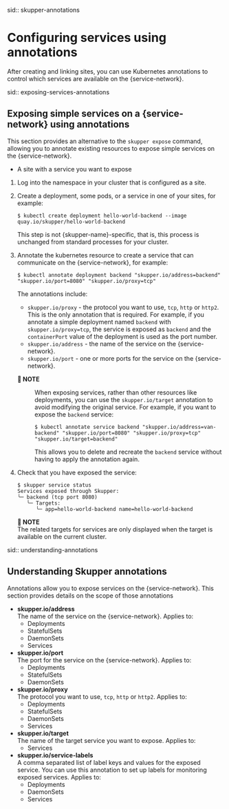 sid:: skupper-annotations 
# Configuring services using annotations

After creating and linking sites, you can use Kubernetes annotations to control which services are available on the {service-network}.

sid:: exposing-services-annotations 
## Exposing simple services on a {service-network} using annotations

This section provides an alternative to the `skupper expose` command, allowing you to annotate existing resources to expose simple services on the {service-network}.

* A site with a service you want to expose

1. Log into the namespace in your cluster that is configured as a site.
2. Create a deployment, some pods, or a service in one of your sites, for example:

   ```
   $ kubectl create deployment hello-world-backend --image quay.io/skupper/hello-world-backend
   ```

   This step is not {skupper-name}-specific, that is, this process is unchanged from standard processes for your cluster.
3. Annotate the kubernetes resource to create a service that can communicate on the {service-network}, for example:

   ```
   $ kubectl annotate deployment backend "skupper.io/address=backend" "skupper.io/port=8080" "skupper.io/proxy=tcp"
   ```

   The annotations include:

   * `skupper.io/proxy` - the protocol you want to use, `tcp`, `http` or `http2`.
   This is the only annotation that is required.
   For example, if you annotate a simple deployment named `backend` with `skupper.io/proxy=tcp`, the service is exposed as `backend` and the `containerPort` value of the deployment is used as the port number.
   * `skupper.io/address` - the name of the service on the {service-network}. 
   * `skupper.io/port` - one or more ports for the service on the {service-network}. 

   <dl><dt><strong>📌 NOTE</strong></dt><dd>

   When exposing services, rather than other resources like deployments, you can use the `skupper.io/target` annotation to avoid modifying the original service.
   For example, if you want to expose the `backend` service:
   ```
   $ kubectl annotate service backend "skupper.io/address=van-backend" "skupper.io/port=8080" "skupper.io/proxy=tcp" "skupper.io/target=backend"
   ```
   This allows you to delete and recreate the `backend` service without having to apply the annotation again.
   </dd></dl>
4. Check that you have exposed the service:

   ```
   $ skupper service status
   Services exposed through Skupper:
   ╰─ backend (tcp port 8080)
      ╰─ Targets:
         ╰─ app=hello-world-backend name=hello-world-backend
   ```

   **📌 NOTE**\
   The related targets for services are only displayed when the target is available on the current cluster.

sid:: understanding-annotations 
## Understanding Skupper annotations

Annotations allow you to expose services on the {service-network}.
This section provides details on the scope of those annotations

* **skupper.io/address**\
The name of the service on the {service-network}.
Applies to:
  * Deployments
  * StatefulSets
  * DaemonSets
  * Services
* **skupper.io/port**\
The port for the service on the {service-network}.
Applies to:
  * Deployments
  * StatefulSets
  * DaemonSets
* **skupper.io/proxy**\
The protocol you want to use, `tcp`, `http` or `http2`.
Applies to:
  * Deployments
  * StatefulSets
  * DaemonSets
  * Services
* **skupper.io/target**\
The name of the target service you want to expose.
Applies to:
  * Services
* **skupper.io/service-labels**\
A comma separated list of label keys and values for the exposed service.
You can use this annotation to set up labels for monitoring exposed services.
Applies to:
  * Deployments
  * DaemonSets
  * Services

